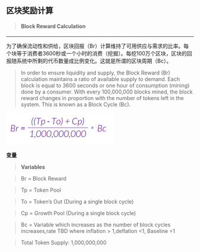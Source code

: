## 区块奖励计算

> #### Block Reward Calculation

---

为了确保流动性和供给，区块回报（Br）计算维持了可用供应与需求的比率。每个块等于消费者3600秒或一个小时的消费（挖掘）。每挖100万个区块，区块的回报随系统中所剩的代币数量成比例变化。这就是所谓的区块周期（Bc）。

> In order to ensure liquidity and supply, the Block Reward \(Br\) calculation maintains a ratio of available supply to demand. Each block is equal to 3600 seconds or one hour of consumption \(mining\) done by a consumer. With every 100,000,000 blocks mined, the block reward changes in proportion with the number of tokens left in the system. This is known as a Block Cycle \(Bc\).

![](/assets/calcofblock.png)

**变量**

> **Variables**

> Br = Block Reward

> Tp = Token Pool

> To = Token’s Out \(During a single block cycle\)

> Cp = Growth Pool \(During a single block cycle\)

> Bc = Variable which increases as the number of block cycles increases,rate TBD where inflation &gt; 1,deflation &lt;1, Baseline =1

> Total Token Supply: 1,000,000,000



